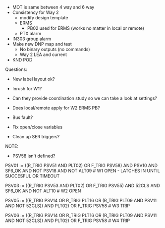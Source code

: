 - MOT is same between 4 way and 6 way
- Consistency for Way 2
	- modify design template
	- ERMS
		- PB02 used for ERMS (works no matter in local or remote)
	- PTX alarm
- IN303 group alarm
- Make new DNP map and test
	- No binary outputs (no commands)
	- Way 2 LEA and current
- KND POD

Questions:
- New label layout ok?
- Inrush for W1?
- Can they provide coordination study so we can take a look at settings?
- Does local/remote apply for W2 ERMS PB?
- Bus fault?

- Fix open/close variables
- Clean up SER triggers?

NOTE:
- PSV58 isn't defined?

PSV01 := ((R_TRIG PSV51 AND PLT02) OR F_TRIG PSV58) AND PSV10 AND SF6_OK AND NOT PSV18 AND NOT ALT09 # W1 OPEN - LATCHES IN UNTIL SUCCESFUL OR TIMEOUT

PSV03 := ((R_TRIG PSV53 AND PLT02) OR F_TRIG PSV55) AND 52CLS AND SF6_OK AND NOT ALT10 # W2 OPEN

PSV05 := ((R_TRIG PSV14 OR R_TRIG PLT16 OR (R_TRIG PLT09 AND PSV11 AND NOT 52CLS)) AND PLT02) OR F_TRIG PSV58 # W3 TRIP

PSV06 := ((R_TRIG PSV14 OR R_TRIG PLT16 OR (R_TRIG PLT09 AND PSV11 AND NOT 52CLS)) AND PLT02) OR F_TRIG PSV58 # W4 TRIP
